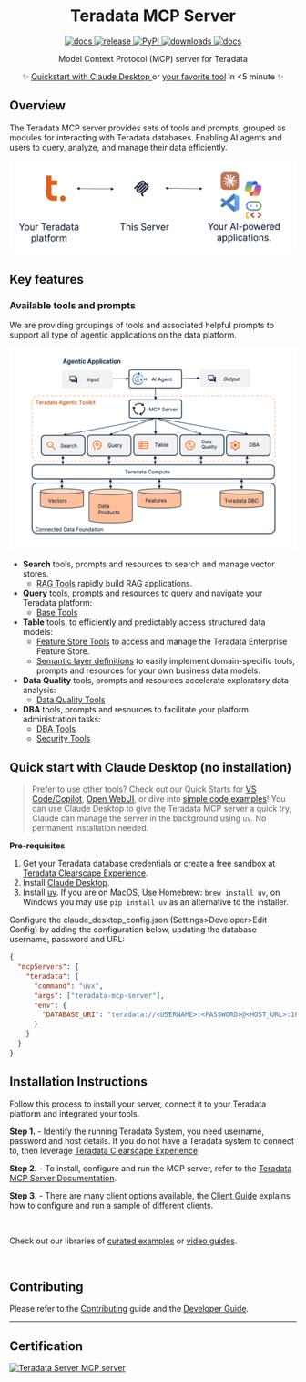 <p align="center">
  <!-- Optional: replace with a logo if you have one -->
  <!-- <img src="docs/media/logo.svg" alt="Teradata MCP Server" width="120"> -->
  
</p>

<h1 align="center">Teradata MCP Server</h1>

<p align="center">
  <a href="https://github.com/Teradata/teradata-mcp-server/blob/main/docs/README.md">
    <img alt="docs" src="https://img.shields.io/badge/docs-readme-555?logo=readthedocs">
  </a>
  <a href="https://github.com/Teradata/teradata-mcp-server/releases">
    <img alt="release" src="https://img.shields.io/github/v/release/Teradata/teradata-mcp-server?display_name=tag&sort=semver">
  </a>
  <a href="https://pypi.org/project/teradata-mcp-server/">
    <img alt="PyPI" src="https://img.shields.io/pypi/v/teradata-mcp-server">
  </a>
  <a href="https://pypi.org/project/teradata-mcp-server/">
    <img alt="downloads" src="https://img.shields.io/pypi/dm/teradata-mcp-server?label=downloads&color=2ea44f">
  </a>
  <a href="./examples/flowise_teradata_agents/README.md">
    <img alt="docs" src="https://img.shields.io/badge/Teradata--Agents-Setup-green">
  </a>
</p>

<p align="center">
  Model Context Protocol (MCP) server for Teradata
 </p>

<p align="center">
  ✨ <a href="https://github.com/Teradata/teradata-mcp-server?tab=readme-ov-file#quick-start-with-claude-desktop-no-installation">Quickstart with Claude Desktop </a> or <a href="https://github.com/Teradata/teradata-mcp-server/blob/main/docs/README.md#-quick-start"> your favorite tool</a> in <5 minute ✨
</p>


## Overview
The Teradata MCP server provides sets of tools and prompts, grouped as modules for interacting with Teradata databases. Enabling AI agents and users to query, analyze, and manage their data efficiently. 

![Getting Started](https://raw.githubusercontent.com/Teradata/teradata-mcp-server/main/docs/media/client-server-platform.png)

## Key features

### Available tools and prompts

We are providing groupings of tools and associated helpful prompts to support all type of agentic applications on the data platform.

![Teradata MCP Server diagram](https://raw.githubusercontent.com/Teradata/teradata-mcp-server/main/docs/media/teradata-mcp-server.png)

- **Search** tools, prompts and resources to search and manage vector stores.
  - [RAG Tools](https://github.com/Teradata/teradata-mcp-server/blob/main/src/teradata_mcp_server/tools/rag/README.md) rapidly build RAG applications.
- **Query** tools, prompts and resources to query and navigate your Teradata platform:
  - [Base Tools](https://github.com/Teradata/teradata-mcp-server/blob/main/src/teradata_mcp_server/tools/base/README.md)
- **Table** tools, to efficiently and predictably access structured data models:
  - [Feature Store Tools](https://github.com/Teradata/teradata-mcp-server/blob/main/src/teradata_mcp_server/tools/fs/README.md) to access and manage the Teradata Enterprise Feature Store.
  - [Semantic layer definitions](https://github.com/Teradata/teradata-mcp-server/blob/main/docs/server_guide/CUSTOMIZING.md) to easily implement domain-specific tools, prompts and resources for your own business data models. 
- **Data Quality** tools, prompts and resources accelerate exploratory data analysis:
  - [Data Quality Tools](https://github.com/Teradata/teradata-mcp-server/blob/main/src/teradata_mcp_server/tools/qlty/README.md)
- **DBA** tools, prompts and resources to facilitate your platform administration tasks:
  - [DBA Tools](https://github.com/Teradata/teradata-mcp-server/blob/main/src/teradata_mcp_server/tools/dba/README.md)
  - [Security Tools](https://github.com/Teradata/teradata-mcp-server/blob/main/src/teradata_mcp_server/tools/sec/README.md)

## Quick start with Claude Desktop (no installation)
> Prefer to use other tools? Check out our Quick Starts for [VS Code/Copilot](https://github.com/Teradata/teradata-mcp-server/blob/main/docs/server_guide/QUICK_START_VSCODE.md), [Open WebUI](https://github.com/Teradata/teradata-mcp-server/blob/main/docs/server_guide/QUICK_START_OPEN_WEBUI.md), or dive into [simple code examples](https://github.com/Teradata/teradata-mcp-server/blob/main/examples/README.md#client-applications)!
You can use Claude Desktop to give the  Teradata MCP server a quick try, Claude can manage the server in the background using `uv`. No permanent installation needed.

**Pre-requisites**
1. Get your Teradata database credentials or create a free sandbox at [Teradata Clearscape Experience](https://www.teradata.com/getting-started/demos/clearscape-analytics).
2. Install [Claude Desktop](https://claude.ai/download).
3. Install [uv](https://docs.astral.sh/uv/getting-started/installation/). If you are on MacOS, Use Homebrew: `brew install uv`, on Windows you may use `pip install uv` as an alternative to the installer.

Configure the claude_desktop_config.json (Settings>Developer>Edit Config) by adding the configuration below, updating the database username, password and URL:

```json
{
  "mcpServers": {
    "teradata": {
      "command": "uvx",
      "args": ["teradata-mcp-server"],
      "env": {
        "DATABASE_URI": "teradata://<USERNAME>:<PASSWORD>@<HOST_URL>:1025/<USERNAME>"
      }
    }
  }
}
```

## Installation Instructions

Follow this process to install your server, connect it to your Teradata platform and integrated your tools.

**Step 1.** - Identify the running Teradata System, you need username, password and host details. If you do not have a Teradata system to connect to, then leverage [Teradata Clearscape Experience](https://www.teradata.com/getting-started/demos/clearscape-analytics)

**Step 2.** - To install, configure and run the MCP server, refer to the [Teradata MCP Server Documentation](https://github.com/Teradata/teradata-mcp-server/blob/main/docs/README.md).

**Step 3.** - There are many client options available, the [Client Guide](https://github.com/Teradata/teradata-mcp-server/blob/main/docs/README.md#-client-guide) explains how to configure and run a sample of different clients.

<br>

Check out our libraries of [curated examples](https://github.com/Teradata/teradata-mcp-server/blob/main/examples/) or [video guides](https://github.com/Teradata/teradata-mcp-server/blob/doc-v1.4/docs/server_guide/VIDEO_LIBRARY.md).

<br>



## Contributing
Please refer to the [Contributing](https://github.com/Teradata/teradata-mcp-server/blob/main/docs/developer_guide/CONTRIBUTING.md) guide and the [Developer Guide](https://github.com/Teradata/teradata-mcp-server/blob/main/docs/developer_guide/DEVELOPER_GUIDE.md).


---------------------------------------------------------------------
## Certification
<a href="https://glama.ai/mcp/servers/@Teradata/teradata-mcp-server">
  <img width="380" height="200" src="https://glama.ai/mcp/servers/@Teradata/teradata-mcp-server/badge" alt="Teradata Server MCP server" />
</a>
